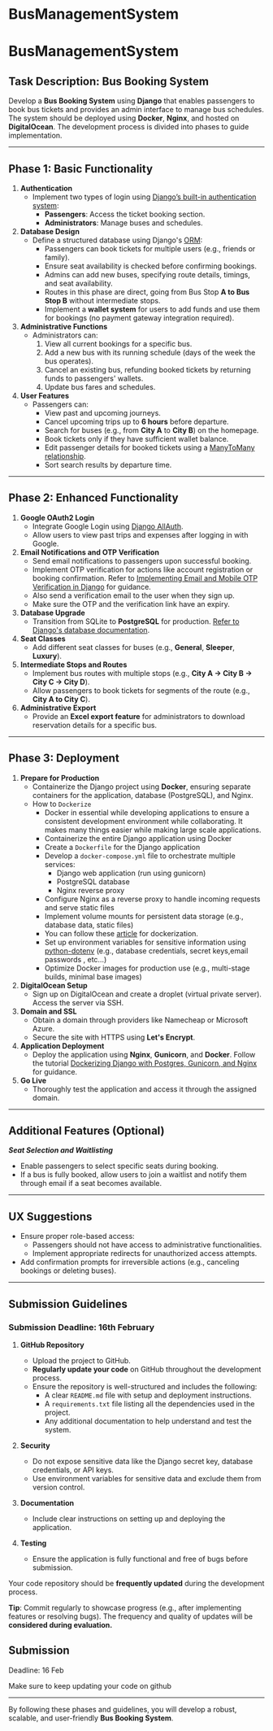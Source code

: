 # BusManagementSystem
# BusManagementSystem

## Task Description: Bus Booking System

Develop a **Bus Booking System** using **Django** that enables passengers to book bus tickets and provides an admin interface to manage bus schedules. The system should be deployed using **Docker**, **Nginx**, and hosted on **DigitalOcean**. The development process is divided into phases to guide implementation.

---

## Phase 1: Basic Functionality

1. **Authentication**
    - Implement two types of login using [Django’s built-in authentication system](https://docs.djangoproject.com/en/stable/topics/auth/):
        - **Passengers**: Access the ticket booking section.
        - **Administrators**: Manage buses and schedules.
2. **Database Design**
    - Define a structured database using Django's [ORM](https://docs.djangoproject.com/en/stable/topics/db/models/):
        - Passengers can book tickets for multiple users (e.g., friends or family).
        - Ensure seat availability is checked before confirming bookings.
        - Admins can add new buses, specifying route details, timings, and seat availability.
        - Routes in this phase are direct, going from Bus Stop **A to Bus Stop B** without intermediate stops.
        - Implement a **wallet system** for users to add funds and use them for bookings (no payment gateway integration required).
3. **Administrative Functions**
    - Administrators can:
        1. View all current bookings for a specific bus.
        2. Add a new bus with its running schedule (days of the week the bus operates).
        3. Cancel an existing bus, refunding booked tickets by returning funds to passengers' wallets.
        4. Update bus fares and schedules.
4. **User Features**
    - Passengers can:
        - View past and upcoming journeys.
        - Cancel upcoming trips up to **6 hours** before departure.
        - Search for buses (e.g., from **City A** to **City B**) on the homepage.
        - Book tickets only if they have sufficient wallet balance.
        - Edit passenger details for booked tickets using a [ManyToMany relationship](https://docs.djangoproject.com/en/stable/topics/db/examples/many_to_many/).
        - Sort search results by departure time.

---

## Phase 2: Enhanced Functionality

1. **Google OAuth2 Login**
    - Integrate Google Login using [Django AllAuth](https://django-allauth.readthedocs.io/en/latest/).
    - Allow users to view past trips and expenses after logging in with Google.
2. **Email Notifications and OTP Verification**
    - Send email notifications to passengers upon successful booking.
    - Implement OTP verification for actions like account registration or booking confirmation. Refer to [Implementing Email and Mobile OTP Verification in Django](https://dev.to/rupesh_mishra/implementing-email-and-mobile-otp-verification-in-django-a-comprehensive-guide-4oo0) for guidance.
    - Also send a verification email to the user when they sign up.
    - Make sure the OTP and the verification link have an expiry.
3. **Database Upgrade**
    - Transition from SQLite to **PostgreSQL** for production. [Refer to Django's database documentation](https://docs.djangoproject.com/en/stable/ref/databases/).
4. **Seat Classes**
    - Add different seat classes for buses (e.g., **General**, **Sleeper**, **Luxury**).
5. **Intermediate Stops and Routes**
    - Implement bus routes with multiple stops (e.g., **City A → City B → City C → City D**).
    - Allow passengers to book tickets for segments of the route (e.g., **City A to City C**).
6. **Administrative Export**
    - Provide an **Excel export feature** for administrators to download reservation details for a specific bus.

---

## Phase 3: Deployment

1. **Prepare for Production**
    - Containerize the Django project using **Docker**, ensuring separate containers for the application, database (PostgreSQL), and Nginx.
    - How to `Dockerize`
        - Docker in essential while developing applications to ensure a consistent development environment while collaborating. It makes many things easier while making large scale applications.
        - Containerize the entire Django application using Docker
        - Create a `Dockerfile` for the Django application
        - Develop a `docker-compose.yml` file to orchestrate multiple services:
            - Django web application (run using gunicorn)
            - PostgreSQL database
            - Nginx reverse proxy
        - Configure Nginx as a reverse proxy to handle incoming requests and serve static files
        - Implement volume mounts for persistent data storage (e.g., database data, static files)
        - You can follow these [article](https://testdriven.io/blog/dockerizing-django-with-postgres-gunicorn-and-nginx/) for dockerization.
        - Set up environment variables for sensitive information using [python-dotenv](https://pypi.org/project/python-dotenv/) (e.g., database credentials, secret keys,email passwords , etc…)
        - Optimize Docker images for production use (e.g., multi-stage builds, minimal base images)
2. **DigitalOcean Setup**
    - Sign up on DigitalOcean and create a droplet (virtual private server). Access the server via SSH.
3. **Domain and SSL**
    - Obtain a domain through providers like Namecheap or Microsoft Azure.
    - Secure the site with HTTPS using **Let's Encrypt**.
4. **Application Deployment**
    - Deploy the application using **Nginx**, **Gunicorn**, and **Docker**. Follow the tutorial [Dockerizing Django with Postgres, Gunicorn, and Nginx](https://testdriven.io/blog/dockerizing-django-with-postgres-gunicorn-and-nginx/) for guidance.
5. **Go Live**
    - Thoroughly test the application and access it through the assigned domain.

---

## Additional Features (Optional)

***Seat Selection and Waitlisting***

- Enable passengers to select specific seats during booking.
- If a bus is fully booked, allow users to join a waitlist and notify them through email if a seat becomes available.

---

## UX Suggestions

- Ensure proper role-based access:
    - Passengers should not have access to administrative functionalities.
    - Implement appropriate redirects for unauthorized access attempts.
- Add confirmation prompts for irreversible actions (e.g., canceling bookings or deleting buses).

---

## Submission Guidelines

### Submission Deadline: **16th February**

1. **GitHub Repository**
    - Upload the project to GitHub.
    - **Regularly update your code** on GitHub throughout the development process.
    - Ensure the repository is well-structured and includes the following:
        - A clear `README.md` file with setup and deployment instructions.
        - A `requirements.txt` file listing all the dependencies used in the project.
        - Any additional documentation to help understand and test the system.

1. **Security**
    - Do not expose sensitive data like the Django secret key, database credentials, or API keys.
    - Use environment variables for sensitive data and exclude them from version control.
2. **Documentation**
    - Include clear instructions on setting up and deploying the application.
3. **Testing**
    - Ensure the application is fully functional and free of bugs before submission.

Your code repository should be **frequently updated** during the development process.

**Tip**: Commit regularly to showcase progress (e.g., after implementing features or resolving bugs). The frequency and quality of updates will be **considered during evaluation.**

## Submission

Deadline: 16 Feb

Make sure to keep updating your code on github

---

By following these phases and guidelines, you will develop a robust, scalable, and user-friendly **Bus Booking System**.